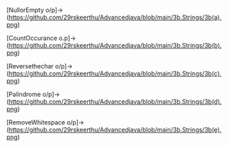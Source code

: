 [NullorEmpty o/p]->(https://github.com/29rskeerthu/Advancedjava/blob/main/3b.Strings/3b(a).png)

[CountOccurance o.p]->(https://github.com/29rskeerthu/Advancedjava/blob/main/3b.Strings/3b(b).png)

[Reversethechar o/p]->(https://github.com/29rskeerthu/Advancedjava/blob/main/3b.Strings/3b(c).png)

[Palindrome o/p]->(https://github.com/29rskeerthu/Advancedjava/blob/main/3b.Strings/3b(d).png)

[RemoveWhitespace o/p]->(https://github.com/29rskeerthu/Advancedjava/blob/main/3b.Strings/3b(e).png)
